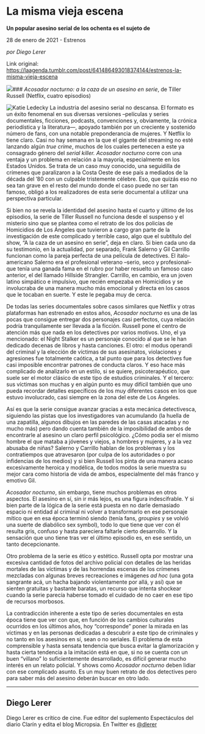 # La misma vieja escena

**Un popular asesino serial de los ochenta es el sujeto de**

28 de enero de 2021 - Estrenos

_por Diego Lerer_

Link original: https://laagenda.tumblr.com/post/641486493018374144/estrenos-la-misma-vieja-escena

![](https://64.media.tumblr.com/46142ff08c285b5db169104c70caafc0/7aaae2604b0e76ce-31/s500x750/3d4086cac4ebe2cc648a89bbf24e9c75db6ac8ff.jpg)### *Acosador nocturno: a la caza de un asesino en serie*, de Tiller Russell (Netflix, cuatro episodios)

![Katie Ledecky](https://64.media.tumblr.com/521c9cde3a52d386cc2aabbeecb363f7/7aaae2604b0e76ce-3f/s400x600/d13bee44ebc090df3f94ea0edab1c654a6ac41f9.png)
La industria del asesino serial no descansa. El formato es un éxito fenomenal en sus diversas versiones –películas y series documentales, ficciones, podcasts, convenciones y, obviamente, la crónica periodística y la literatura—, apoyado también por un creciente y sostenido número de fans, con una notable preponderancia de mujeres. Y Netflix lo tiene claro. Casi no hay semana en la que el gigante del streaming no esté lanzando algún *true crime*, muchos de los cuales pertenecen a este ya consagrado género del *serial killer. Acosador nocturno* corre con una ventaja y un problema en relación a la mayoría, especialmente en los Estados Unidos. Se trata de un caso muy conocido, una seguidilla de crímenes que paralizaron a la Costa Oeste de ese país a mediados de la década del ’80 con un culpable tristemente célebre. Eso, que quizás eso no sea tan grave en el resto del mundo donde el caso puede no ser tan famoso, obligó a los realizadores de esta serie documental a utilizar una perspectiva particular.

Si bien no se revela la identidad del asesino hasta el cuarto y último de los episodios, la serie de Tiller Russell no funciona desde el suspenso y el misterio sino que se plantea como el retrato de los dos policías de Homicidios de Los Ángeles que tuvieron a cargo gran parte de la investigación de este complicado y terrible caso, algo que el subtítulo del show, “A la caza de un asesino en serie”, deja en claro. Si bien cada uno da su testimonio, en la actualidad, por separado, Frank Salerno y Gil Carrillo funcionan como la pareja perfecta de una película de detectives. El ítalo-americano Salerno era el profesional veterano –serio, seco y profesional– que tenía una ganada fama en el rubro por haber resuelto un famoso caso anterior, el del llamado Hillside Strangler. Carrillo, en cambio, era un joven latino simpático e impulsivo, que recién empezaba en Homicidios y se involucraba de una manera mucho más emocional y directa en los casos que le tocaban en suerte. Y este le pegaba muy de cerca.

De todas las series documentales sobre casos similares que Netflix y otras plataformas han estrenado en estos años, *Acosador nocturno* es una de las pocas que consigue entregar dos personajes casi perfectos, cuya relación podría tranquilamente ser llevada a la ficción. Russell pone el centro de atención más que nada en los detectives por varios motivos. Uno, el ya mencionado: el Night Stalker es un personaje conocido al que se le han dedicado decenas de libros y hasta canciones. El otro: el modus operandi del criminal y la elección de víctimas de sus asesinatos, violaciones y agresiones fue totalmente caótica, a tal punto que para los detectives fue casi imposible encontrar patrones de conducta claros. Y eso hace más complicado de analizarlo en un estilo, si se quiere, psicoterapéutico, que suele ser el motor clásico de este tipo de estudios criminales. Y el tercero: sus víctimas son muchas y en algún punto es muy difícil también que uno pueda recordar detalles específicos de los muy diferentes casos en los que estuvo involucrado, casi siempre en la zona del este de Los Ángeles.

Así es que la serie consigue avanzar gracias a esta mecánica detectivesca, siguiendo las pistas que los investigadores van acumulando (la huella de una zapatilla, algunos dibujos en las paredes de las casas atacadas y no mucho más) pero dando cuenta también de la imposibilidad de ambos de encontrarle al asesino un claro perfil psicológico. ¿Cómo podía ser el mismo hombre el que mataba a jóvenes y viejos, a hombres y mujeres, y a la vez abusaba de niñas? Salerno y Carrillo hablan de los problemas y los contratiempos que atravesaron (por culpa de los autoridades o por infidencias de los medios) y si bien Russell los pinta de una manera acaso excesivamente heroica y modélica, de todos modos la serie muestra su mejor cara como historia de vida de ambos, especialmente del más franco y emotivo Gil.

*Acosador nocturno*, sin embargo, tiene muchos problemas en otros aspectos. El asesino en sí, sin ir más lejos, es una figura indescifrable. Y si bien parte de la lógica de la serie está puesta en no darle demasiado espacio ni entidad al criminal ni volver a transformarlo en ese personaje mítico que en esa época terminó siendo (tenía fans, *groupies* y se volvió una suerte de diabólico sex symbol), todo lo que tiene que ver con él resulta gris, confuso y hasta pareciera faltarle cierto desarrollo. Y la sensación que uno tiene tras ver el último episodio es, en ese sentido, un tanto decepcionante.

Otro problema de la serie es ético y estético. Russell opta por mostrar una excesiva cantidad de fotos del archivo policial con detalles de las heridas mortales de las víctimas y de las horrendas escenas de los crímenes mezcladas con algunas breves recreaciones e imágenes *ad hoc* (una gota sangrante acá, un hacha bajando violentamente por allá, y así) que se sienten gratuitas y bastante baratas, un recurso que intenta shockear cuando la serie parecía haberse tomado el cuidado de no caer en ese tipo de recursos morbosos.

La contradicción inherente a este tipo de series documentales en esta época tiene que ver con que, en función de los cambios culturales ocurridos en los últimos años, hoy “corresponde” poner la mirada en las víctimas y en las personas dedicadas a descubrir a este tipo de criminales y no tanto en los asesinos en sí, sean o no seriales. El problema de esta comprensible y hasta sensata tendencia que busca evitar la glamorización y hasta cierta tendencia a la imitación está en que, si no se cuenta con un buen “villano” lo suficientemente desarrollado, es difícil generar mucho interés en un relato policial. Y shows como *Acosador nocturno* deben lidiar con ese complicado asunto. Es un muy buen retrato de dos detectives pero para saber más del asesino deberán buscar en otro lado.

  




---

Diego Lerer
-----------

 Diego Lerer es crítico de cine. Fue editor del suplemento Espectáculos del diario Clarín y edita el blog Micropsia. En Twitter es [@dlerer](https://twitter.com/dlerer) 

